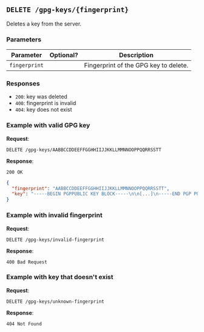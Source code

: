 ## `DELETE /gpg-keys/{fingerprint}`

Deletes a key from the server.

### Parameters

| Parameter     | Optional? | Description                           |
|---------------|-----------|---------------------------------------|
| `fingerprint` |           | Fingerprint of the GPG key to delete. |

### Responses

- `200`: key was deleted
- `400`: fingerprint is invalid
- `404`: key does not exist

### Example with valid GPG key

**Request**:

```
DELETE /gpg-keys/AABBCCDDEEFFGGHHIIJJKKLLMMNNOOPPQQRRSSTT
```

**Response**:

`200 OK`

```json
{
  "fingerprint": "AABBCCDDEEFFGGHHIIJJKKLLMMNNOOPPQQRRSSTT",
  "key": "-----BEGIN PGPPUBLIC KEY BLOCK-----\n\n[...]\n-----END PGP PUBLIC KEY BLOCK-----"
}
```

### Example with invalid fingerprint

**Request**:

```
DELETE /gpg-keys/invalid-fingerprint
```

**Response**:

```
400 Bad Request
```

### Example with key that doesn't exist

**Request**:

```
DELETE /gpg-keys/unknown-fingerprint
```

**Response**:

```
404 Not Found
```
